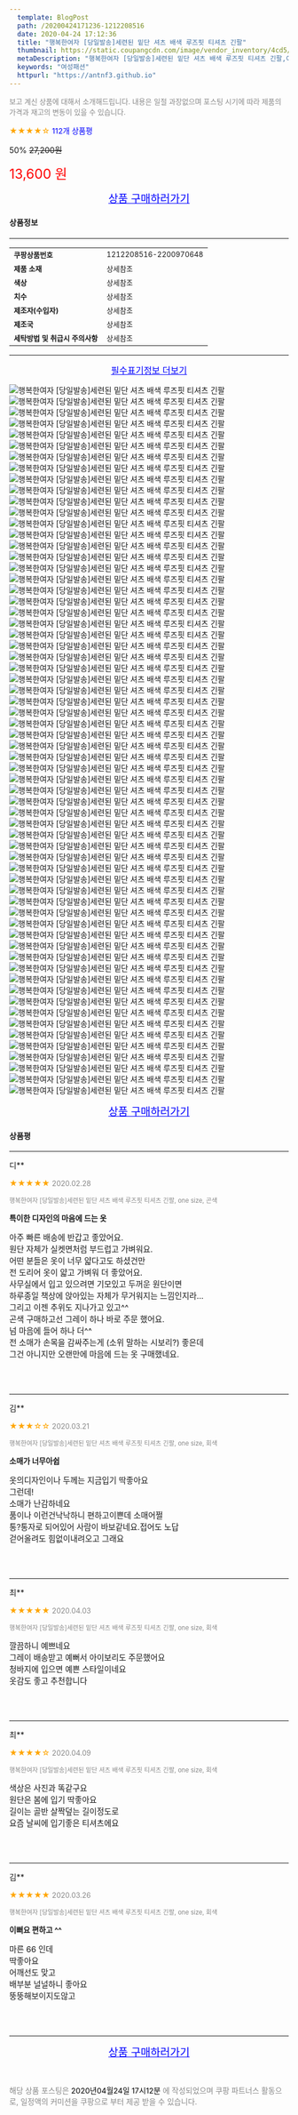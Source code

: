 ```yaml
---
  template: BlogPost
  path: /20200424171236-1212208516
  date: 2020-04-24 17:12:36
  title: "행복한여자 [당일발송]세련된 밑단 셔츠 배색 루즈핏 티셔츠 긴팔"
  thumbnail: https://static.coupangcdn.com/image/vendor_inventory/4cd5/a98062a1b0afb2e5e99978d7b1c746de2888295185b93b5d2ce4e92a25f7.jpg
  metaDescription: "행복한여자 [당일발송]세련된 밑단 셔츠 배색 루즈핏 티셔츠 긴팔,여성패션"
  keywords: "여성패션"
  httpurl: "https://antnf3.github.io"
---
```

  
<span style="color: #888;font-size:0.8rem">보고 계신 상품에 대해서 소개해드립니다.
내용은 일절 과장없으며 포스팅 시기에 따라 제품의 가격과 재고의 변동이 있을 수 있습니다.</span>
  
<span style="color: orange;">★★★★☆</span> <span style="color: blue;font-size: 0.85rem;">112개 상품평</span>

<span style="font-size: 0.9rem">50%</span> <span style="font-size: 0.9rem">~~27,200원~~</span>

<span style="color: red;font-size: 1.5rem;">13,600 원</span>



<p align="center"><a href="http://me2.do/5B5P2Qpt" style="font-size: 1.2rem; color: blue;">상품 구매하러가기</a></p>

#### 상품정보

---

|                  |                       |
| ---------------- | --------------------- |
| **<span style="font-size:0.8rem;">쿠팡상품번호</span>** | <span style="font-size:0.8rem;">1212208516-2200970648</span> |
| **<span style="font-size:0.8rem;">제품 소재</span>**    | <span style="font-size:0.8rem;">상세참조</span>        |
| **<span style="font-size:0.8rem;">색상</span>**    | <span style="font-size:0.8rem;">상세참조</span>        |
| **<span style="font-size:0.8rem;">치수</span>**    | <span style="font-size:0.8rem;">상세참조</span>        |
| **<span style="font-size:0.8rem;">제조자(수입자)</span>**    | <span style="font-size:0.8rem;">상세참조</span>        |
| **<span style="font-size:0.8rem;">제조국</span>**    | <span style="font-size:0.8rem;">상세참조</span>        |
| **<span style="font-size:0.8rem;">세탁방법 및 취급시 주의사항</span>**    | <span style="font-size:0.8rem;">상세참조</span>        |




---

<p align="center"><a href="http://me2.do/5B5P2Qpt" style="font-size: 1rem; color: blue;">필수표기정보 더보기</a></p>

![행복한여자 [당일발송]세련된 밑단 셔츠 배색 루즈핏 티셔츠 긴팔](http://image1.coupangcdn.com/image/vendor_inventory/2964/5c2998a1ac80cd8afb88cd1923dbdd1bd2eafc467af30188b16c99372657.jpg)
![행복한여자 [당일발송]세련된 밑단 셔츠 배색 루즈핏 티셔츠 긴팔](http://image1.coupangcdn.com/image/vendor_inventory/7566/7064f517cad0c72893c95db3058add17448bf84d34feb27e6026e8c2c788.jpg)
![행복한여자 [당일발송]세련된 밑단 셔츠 배색 루즈핏 티셔츠 긴팔](http://image1.coupangcdn.com/image/vendor_inventory/d4ac/411aedb4747a6681be30f5db38b210ea3abb99724de8512bc229cc7650bf.jpg)
![행복한여자 [당일발송]세련된 밑단 셔츠 배색 루즈핏 티셔츠 긴팔](http://image1.coupangcdn.com/image/vendor_inventory/146b/18c533d595a650e3dc7e4e7edb6e6404660ef9955aa882065941718c1c23.jpg)
![행복한여자 [당일발송]세련된 밑단 셔츠 배색 루즈핏 티셔츠 긴팔](http://image1.coupangcdn.com/image/vendor_inventory/7073/0b3d824d5eda865f8a6abf7b2ef7c690b6167e4a76c828d0a94eaa4930a0.jpg)
![행복한여자 [당일발송]세련된 밑단 셔츠 배색 루즈핏 티셔츠 긴팔](http://image1.coupangcdn.com/image/vendor_inventory/700c/c28ebf002a0499c8a47347a34d99f91069863035d9a0ef152c0ce1a0e90b.jpg)
![행복한여자 [당일발송]세련된 밑단 셔츠 배색 루즈핏 티셔츠 긴팔](http://image1.coupangcdn.com/image/vendor_inventory/bac1/80e140e97a3275f6b5f467f90b4cad5658c370ea5a8ba78f7361c0dc4dba.jpg)
![행복한여자 [당일발송]세련된 밑단 셔츠 배색 루즈핏 티셔츠 긴팔](http://image1.coupangcdn.com/image/vendor_inventory/8e38/0c09e2ad987cf3f046f6aaf45da752189b8e603affa273c94ade361f7fb5.jpg)
![행복한여자 [당일발송]세련된 밑단 셔츠 배색 루즈핏 티셔츠 긴팔](http://image1.coupangcdn.com/image/vendor_inventory/123e/e884a5f66e7e7dbb54ce1fcd0cc8473f358dbc25cd2a0824a83310415e26.jpg)
![행복한여자 [당일발송]세련된 밑단 셔츠 배색 루즈핏 티셔츠 긴팔](http://image1.coupangcdn.com/image/vendor_inventory/43ac/cc2937b7e086d7ed35fb14e6835736a0b5a3ce1da273b9862d629b060ad9.jpg)
![행복한여자 [당일발송]세련된 밑단 셔츠 배색 루즈핏 티셔츠 긴팔](http://image1.coupangcdn.com/image/vendor_inventory/c1e5/28f4cbee0654ee2a5ff631211ee59166f4dceca9cea85589d393087d63d0.jpg)
![행복한여자 [당일발송]세련된 밑단 셔츠 배색 루즈핏 티셔츠 긴팔](http://image1.coupangcdn.com/image/vendor_inventory/7e64/6cb530094f9ac9da36ac3ab2a69168cc1b0d5c18b3bbd52e31de6fa0f718.jpg)
![행복한여자 [당일발송]세련된 밑단 셔츠 배색 루즈핏 티셔츠 긴팔](http://image1.coupangcdn.com/image/vendor_inventory/793f/948e591c8a3033a4da29fba50ae2ed2d299f83b67dc6f99a1d9b459e5275.jpg)
![행복한여자 [당일발송]세련된 밑단 셔츠 배색 루즈핏 티셔츠 긴팔](http://image1.coupangcdn.com/image/vendor_inventory/e5e2/9879f05efaccdf267bd8d471b7156c21fee52e6620a83471b6fea49cefc3.jpg)
![행복한여자 [당일발송]세련된 밑단 셔츠 배색 루즈핏 티셔츠 긴팔](http://image1.coupangcdn.com/image/vendor_inventory/40b3/ba0e7aef2553ee575c6366e8a29e3a0374c2b8c04dfd4e08b88bf760a5fe.jpg)
![행복한여자 [당일발송]세련된 밑단 셔츠 배색 루즈핏 티셔츠 긴팔](http://image1.coupangcdn.com/image/vendor_inventory/4179/3f3e8460a3423272a300f5eb430dc347749f1c542d41b8d73a3dbf181657.jpg)
![행복한여자 [당일발송]세련된 밑단 셔츠 배색 루즈핏 티셔츠 긴팔](http://image1.coupangcdn.com/image/vendor_inventory/5048/d3058afa97d483fa8664daf3e6a42eaffb9128914433ef555925049cef0e.jpg)
![행복한여자 [당일발송]세련된 밑단 셔츠 배색 루즈핏 티셔츠 긴팔](http://image1.coupangcdn.com/image/vendor_inventory/87a5/a41bdd297db5118f45d25bbf01736fee473dfa86f85c5992c3f15e2009d6.jpg)
![행복한여자 [당일발송]세련된 밑단 셔츠 배색 루즈핏 티셔츠 긴팔](http://image1.coupangcdn.com/image/vendor_inventory/3a9f/b68f8536f02356bd5e9016a7ca78a58d50a2796904dfe4144878cd481902.jpg)
![행복한여자 [당일발송]세련된 밑단 셔츠 배색 루즈핏 티셔츠 긴팔](http://image1.coupangcdn.com/image/vendor_inventory/9c86/326e8ebe9a2fe123eeaa6b1a211c3a5c3a75247dd5bcfb61a4b217dbcf85.jpg)
![행복한여자 [당일발송]세련된 밑단 셔츠 배색 루즈핏 티셔츠 긴팔](http://image1.coupangcdn.com/image/vendor_inventory/2c8e/0fe47f7862afdc89112e9c35423d46dfbbac6a525a273a7321ee56aca486.jpg)
![행복한여자 [당일발송]세련된 밑단 셔츠 배색 루즈핏 티셔츠 긴팔](http://image1.coupangcdn.com/image/vendor_inventory/0960/4148fbb30971887da22c10b1bc39da18d12063c65c3c5e58598e7183bcbd.jpg)
![행복한여자 [당일발송]세련된 밑단 셔츠 배색 루즈핏 티셔츠 긴팔](http://image1.coupangcdn.com/image/vendor_inventory/6bf7/9c3b9fad94669f4885f1d7b06d49dbfb3cc519befba6b0b2da625d6f607a.jpg)
![행복한여자 [당일발송]세련된 밑단 셔츠 배색 루즈핏 티셔츠 긴팔](http://image1.coupangcdn.com/image/vendor_inventory/06cb/92dab270dd99a27049fb1b83ddd0f3151f8ae669fd3d576f4f752d90ddb8.jpg)
![행복한여자 [당일발송]세련된 밑단 셔츠 배색 루즈핏 티셔츠 긴팔](http://image1.coupangcdn.com/image/vendor_inventory/cca0/9303b061f5c1f6ddaa840020e0304dcde95e9ec44dca67ad756190a08ee0.jpg)
![행복한여자 [당일발송]세련된 밑단 셔츠 배색 루즈핏 티셔츠 긴팔](http://image1.coupangcdn.com/image/vendor_inventory/5af7/ca8a9343968a51dff5934e4504a7a1a45c998f792dc4c85508de3d3059e3.jpg)
![행복한여자 [당일발송]세련된 밑단 셔츠 배색 루즈핏 티셔츠 긴팔](http://image1.coupangcdn.com/image/vendor_inventory/caca/377bbcbaa050cd0712d139df61ab8d07c419582d0af6e940c140631b5f7b.jpg)
![행복한여자 [당일발송]세련된 밑단 셔츠 배색 루즈핏 티셔츠 긴팔](http://image1.coupangcdn.com/image/vendor_inventory/66d0/845b55e345d6e4fb44fe76cc8ef80222a904bbe95ebf34e6d61aef46ea68.jpg)
![행복한여자 [당일발송]세련된 밑단 셔츠 배색 루즈핏 티셔츠 긴팔](http://image1.coupangcdn.com/image/vendor_inventory/34da/ed4b883669755e4c74a0b4ec964929882f71fd511ba872750433422f4ab5.jpg)
![행복한여자 [당일발송]세련된 밑단 셔츠 배색 루즈핏 티셔츠 긴팔](http://image1.coupangcdn.com/image/vendor_inventory/7871/f2a12d1df0a0626be75c4ed7e99550f9734ad4067332a199199311125ff7.jpg)
![행복한여자 [당일발송]세련된 밑단 셔츠 배색 루즈핏 티셔츠 긴팔](http://image1.coupangcdn.com/image/vendor_inventory/79f7/beb8bd9b8667ed90ac77b336ff1e353c22c7340b4932b05ae1288037ae8a.jpg)
![행복한여자 [당일발송]세련된 밑단 셔츠 배색 루즈핏 티셔츠 긴팔](http://image1.coupangcdn.com/image/vendor_inventory/106f/bc11523c38bbbb37554c1e9356690d8ce2e8243f9c68398ce533a42e0bfd.jpg)
![행복한여자 [당일발송]세련된 밑단 셔츠 배색 루즈핏 티셔츠 긴팔](http://image1.coupangcdn.com/image/vendor_inventory/a1ab/23d20e553f4ec27c21da2d54041c1f52728342eaa3e9bb9da7ad39cdcd2c.jpg)
![행복한여자 [당일발송]세련된 밑단 셔츠 배색 루즈핏 티셔츠 긴팔](http://image1.coupangcdn.com/image/vendor_inventory/42da/becc9b5855c52c736e8f766b25846ecc365e6c19e4b3d6dc0ce60d70a0df.jpg)
![행복한여자 [당일발송]세련된 밑단 셔츠 배색 루즈핏 티셔츠 긴팔](http://image1.coupangcdn.com/image/vendor_inventory/d9e1/e9bce850d98955210c41f79359b0693350039b82bd05d4e4ac5bd4d7f001.jpg)
![행복한여자 [당일발송]세련된 밑단 셔츠 배색 루즈핏 티셔츠 긴팔](http://image1.coupangcdn.com/image/vendor_inventory/bfc5/0a791bfd1a81049d24bfb64aff060f4b79367f13edc4b64a3c42cc522fa8.jpg)
![행복한여자 [당일발송]세련된 밑단 셔츠 배색 루즈핏 티셔츠 긴팔](http://image1.coupangcdn.com/image/vendor_inventory/d378/a5ea75c1b1b7993e586fb6043dbd1edf923670e60a9a6badfb9f4ffcd5e7.jpg)
![행복한여자 [당일발송]세련된 밑단 셔츠 배색 루즈핏 티셔츠 긴팔](http://image1.coupangcdn.com/image/vendor_inventory/c1a9/daed2b3d4ed2144fd6442b5a00691b8e11c992f3ab04526a4ef4c7e43da6.jpg)
![행복한여자 [당일발송]세련된 밑단 셔츠 배색 루즈핏 티셔츠 긴팔](http://image1.coupangcdn.com/image/vendor_inventory/9955/ebd9f93243fee7bcc16814347e474a8807b325bb9d9353bb7f78952b3734.jpg)
![행복한여자 [당일발송]세련된 밑단 셔츠 배색 루즈핏 티셔츠 긴팔](http://image1.coupangcdn.com/image/vendor_inventory/c48f/0c64eaf23b96f2fe3fc630562450aaf76b4edeee07779660584daf85b4f7.jpg)
![행복한여자 [당일발송]세련된 밑단 셔츠 배색 루즈핏 티셔츠 긴팔](http://image1.coupangcdn.com/image/vendor_inventory/96e2/352540eb2ee54428073d26fb15c693974c898b860daf37747eb2ac62b05f.jpg)
![행복한여자 [당일발송]세련된 밑단 셔츠 배색 루즈핏 티셔츠 긴팔](http://image1.coupangcdn.com/image/vendor_inventory/2edd/cf26807c98abfa3a71ccc44655cd2dc144f5a9684b706ec8791a1d64a9a9.jpg)
![행복한여자 [당일발송]세련된 밑단 셔츠 배색 루즈핏 티셔츠 긴팔](http://image1.coupangcdn.com/image/vendor_inventory/620b/6b8b1694a803a410a52f5ed6cd7ba494c297ee394c32d385d47a062cdcc4.jpg)
![행복한여자 [당일발송]세련된 밑단 셔츠 배색 루즈핏 티셔츠 긴팔](http://image1.coupangcdn.com/image/vendor_inventory/7b8a/c67eaa1c08c84d69881b81329144f04ff1b9fffde951c9d500a72c8ed98e.jpg)
![행복한여자 [당일발송]세련된 밑단 셔츠 배색 루즈핏 티셔츠 긴팔](http://image1.coupangcdn.com/image/vendor_inventory/bc0c/6fc0c6e0279713b23c67a888ef880173d0e1cc147eebf0eb72cdafa4174c.jpg)
![행복한여자 [당일발송]세련된 밑단 셔츠 배색 루즈핏 티셔츠 긴팔](http://image1.coupangcdn.com/image/vendor_inventory/572b/2b026b754fc2c9b7f841e00a6c7e28f00d9692593e21abad2c5a2e088a83.jpg)
![행복한여자 [당일발송]세련된 밑단 셔츠 배색 루즈핏 티셔츠 긴팔](http://image1.coupangcdn.com/image/vendor_inventory/3085/e57202397a3769e7a1502199d5cfebc92f8b6e77758f5d03862819332859.jpg)
![행복한여자 [당일발송]세련된 밑단 셔츠 배색 루즈핏 티셔츠 긴팔](http://image1.coupangcdn.com/image/vendor_inventory/80e8/42fe9b0490a5554648d957f262f1d23c51c0672375ec60711c198e0d8d2c.jpg)
![행복한여자 [당일발송]세련된 밑단 셔츠 배색 루즈핏 티셔츠 긴팔](http://image1.coupangcdn.com/image/vendor_inventory/ec9b/fa433381fde8b9db0e860334e6bf550ed5e1df3517a2dcc8f9e4f4f721f8.jpg)
![행복한여자 [당일발송]세련된 밑단 셔츠 배색 루즈핏 티셔츠 긴팔](http://image1.coupangcdn.com/image/vendor_inventory/d773/a7e835fd01429dd44fe24dbf89a47f2e5af7b3c886b25cabe5b2e446f5fe.jpg)
![행복한여자 [당일발송]세련된 밑단 셔츠 배색 루즈핏 티셔츠 긴팔](http://image1.coupangcdn.com/image/vendor_inventory/1c8e/6a44a00f27e7caeb28b0da5ef78476b714597389422bedf182c5f6f0d4cf.jpg)
![행복한여자 [당일발송]세련된 밑단 셔츠 배색 루즈핏 티셔츠 긴팔](http://image1.coupangcdn.com/image/vendor_inventory/c7c3/168661161a4cad2f068ba3d124a0e500fff449ad8336c031f97f8233c9ca.jpg)
![행복한여자 [당일발송]세련된 밑단 셔츠 배색 루즈핏 티셔츠 긴팔](http://image1.coupangcdn.com/image/vendor_inventory/d5b2/b3d5d732247655591f57c4083e70335221a5ee5a59eb13db414383238979.jpg)
![행복한여자 [당일발송]세련된 밑단 셔츠 배색 루즈핏 티셔츠 긴팔](http://image1.coupangcdn.com/image/vendor_inventory/524a/f4e8c2b38053ef28250386214eb0ebe86d90c45b06b2f78f80527721a31f.jpg)
![행복한여자 [당일발송]세련된 밑단 셔츠 배색 루즈핏 티셔츠 긴팔](http://image1.coupangcdn.com/image/vendor_inventory/9ec1/a4f3402e27d92334a42879f316e17c99c7a1682b79a376b1e0b2bdb4f81f.jpg)
![행복한여자 [당일발송]세련된 밑단 셔츠 배색 루즈핏 티셔츠 긴팔](http://image1.coupangcdn.com/image/vendor_inventory/12d8/91aece24fb9b17194b886e6c7f189b767174aeb4eb92e2ca966ee7ce32ec.jpg)
![행복한여자 [당일발송]세련된 밑단 셔츠 배색 루즈핏 티셔츠 긴팔](http://image1.coupangcdn.com/image/vendor_inventory/f993/c9c21fd9901016eb7f1e0e7af6f45afe8386f07b9d1d3401099f16e62cb1.jpg)
![행복한여자 [당일발송]세련된 밑단 셔츠 배색 루즈핏 티셔츠 긴팔](http://image1.coupangcdn.com/image/vendor_inventory/3a40/206a8ff7b02d8f747f0932aade1ae262333a635674c77df7b93fa85d788e.jpg)
![행복한여자 [당일발송]세련된 밑단 셔츠 배색 루즈핏 티셔츠 긴팔](http://image1.coupangcdn.com/image/vendor_inventory/23bd/96c7cd04d985cb9313ea0a5d19e1f7fb4b487c33bcf1c91981ee504857ae.jpg)
![행복한여자 [당일발송]세련된 밑단 셔츠 배색 루즈핏 티셔츠 긴팔](http://image1.coupangcdn.com/image/vendor_inventory/5752/dd39e6d995d97885f91e1008fb8e926bfa70b70de6cdafda5c1d12427b2a.jpg)
![행복한여자 [당일발송]세련된 밑단 셔츠 배색 루즈핏 티셔츠 긴팔](http://image1.coupangcdn.com/image/vendor_inventory/e025/d67ace95289be3749cd06967eac7e525a5e871847e39e7a399510041cb9b.jpg)
![행복한여자 [당일발송]세련된 밑단 셔츠 배색 루즈핏 티셔츠 긴팔](http://image1.coupangcdn.com/image/vendor_inventory/0f7f/1e2e8197780b6e54744a4a4677be9c6b58768746cc66c3f2a4934c08eb8c.jpg)
![행복한여자 [당일발송]세련된 밑단 셔츠 배색 루즈핏 티셔츠 긴팔](http://image1.coupangcdn.com/image/vendor_inventory/e6ea/fda4e38ab40be8dd4e4d21a21a8d7662ed7e02460682cc2803ed3084db2c.jpg)
![행복한여자 [당일발송]세련된 밑단 셔츠 배색 루즈핏 티셔츠 긴팔](http://image1.coupangcdn.com/image/vendor_inventory/5e36/7dba1175988ddb19f3ed8728f2a061390180fcaec1c31ec2b9f8ab8d9be6.jpg)

<p align="center"><a href="http://me2.do/5B5P2Qpt" style="font-size: 1.2rem; color: blue;">상품 구매하러가기</a></p>

#### 상품평
  
---
  
디**
    
<span style="color: orange;">★★★★★</span> <span style="font-size:0.8rem;color: #888;">2020.02.28</span>
    
<span style="color: #888;font-size:0.7rem">행복한여자 [당일발송]세련된 밑단 셔츠 배색 루즈핏 티셔츠 긴팔, one size, 곤색</span>
    
<span style="font-size:0.85rem">**특이한 디자인의 마음에 드는 옷**</span>
    
<span style="font-size: 0.9rem;">아주 빠른 배송에 반갑고 좋았어요.<br/>원단 자체가 실켓면처럼 부드럽고 가벼워요.<br/>어떤 분들은 옷이 너무 얇다고도 하셨건만 <br/>전 도리어 옷이 얇고 가벼워 더 좋았어요.<br/>사무실에서 입고 있으려면 기모있고 두꺼운 원단이면<br/>하루종일 책상에 앉아있는 자체가 무거워지는 느낌인지라...<br/>그리고 이젠 추위도 지나가고 있고^^<br/>곤색 구매하고선 그레이 하나 바로 주문 했어요.<br/>넘 마음에 들어 하나 더^^ <br/>전 소매가 손목을 감싸주는게 (소위 말하는 시보리?) 좋은데<br/>그건 아니지만 오랜만에 마음에 드는 옷 구매했네요.</span>
    
<br>
<br>

---
  
김**
    
<span style="color: orange;">★★★☆☆</span> <span style="font-size:0.8rem;color: #888;">2020.03.21</span>
    
<span style="color: #888;font-size:0.7rem">행복한여자 [당일발송]세련된 밑단 셔츠 배색 루즈핏 티셔츠 긴팔, one size, 회색</span>
    
<span style="font-size:0.85rem">**소매가 너무아쉽**</span>
    
<span style="font-size: 0.9rem;">옷의디자인이나 두께는 지금입기 딱좋아요<br/>그런데!<br/>소매가   난감하네요 <br/>품이나 이런건낙낙하니 편하고이쁜데 소매어쩔<br/>통?통자로 되어있어 사람이 바보같네요.접어도 노답<br/>걷어올려도 힘없이내려오고     그래요</span>
    
<br>
<br>

---
  
최**
    
<span style="color: orange;">★★★★★</span> <span style="font-size:0.8rem;color: #888;">2020.04.03</span>
    
<span style="color: #888;font-size:0.7rem">행복한여자 [당일발송]세련된 밑단 셔츠 배색 루즈핏 티셔츠 긴팔, one size, 회색</span>
    

    
<span style="font-size: 0.9rem;">깔끔하니 예쁘네요<br/>그레이 배송받고 예뻐서 아이보리도 주문했어요<br/>청바지에 입으면 예쁜 스타일이네요<br/>옷감도 좋고 추천합니다</span>
    
<br>
<br>

---
  
최**
    
<span style="color: orange;">★★★★☆</span> <span style="font-size:0.8rem;color: #888;">2020.04.09</span>
    
<span style="color: #888;font-size:0.7rem">행복한여자 [당일발송]세련된 밑단 셔츠 배색 루즈핏 티셔츠 긴팔, one size, 회색</span>
    

    
<span style="font-size: 0.9rem;">색상은 사진과 똑같구요<br/>원단은 봄에 입기 딱좋아요<br/>길이는 골반 살짝덮는 길이정도로<br/>요즘 날씨에 입기좋은 티셔츠에요</span>
    
<br>
<br>

---
  
김**
    
<span style="color: orange;">★★★★★</span> <span style="font-size:0.8rem;color: #888;">2020.03.26</span>
    
<span style="color: #888;font-size:0.7rem">행복한여자 [당일발송]세련된 밑단 셔츠 배색 루즈핏 티셔츠 긴팔, one size, 회색</span>
    
<span style="font-size:0.85rem">**이뻐요 편하고 ^^**</span>
    
<span style="font-size: 0.9rem;">마른 66 인데<br/>딱좋아요 <br/>어깨선도 맞고<br/>배부분 널널하니 좋아요<br/>뚱뚱해보이지도않고</span>
    
<br>
<br>


  
---
  
<p align="center"><a href="http://me2.do/5B5P2Qpt" style="font-size: 1.2rem; color: blue;">상품 구매하러가기</a></p>
  
<br>
  
<span style="font-size: 0.85rem; color: #888;">해당 상품 포스팅은 <span style="color: #000;"> 2020년04월24일 17시12분 </span> 에 작성되었으며 쿠팡 파트너스 활동으로, 일정액의 커미션을 쿠팡으로 부터 제공 받을 수 있습니다.</span>